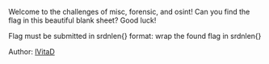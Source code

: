 Welcome to the challenges of misc, forensic, and osint! Can you find the flag in this beautiful blank sheet? Good luck!

Flag must be submitted in srdnlen{} format: wrap the found flag in srdnlen{}

Author: [lVitaD](https://github.com/LucaVDamiano)
